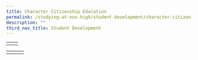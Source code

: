 ```yaml
---
title: Character Citizenship Education
permalink: /studying-at-nus-high/student-development/character-citizen-education/
description: ""
third_nav_title: Student Development
---
```


|  |  |
|:---:|:---:|
|  |  |

|  |  |  |
|:---:|:---:|:---:|
|  |  |  |